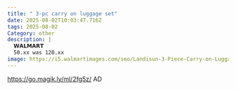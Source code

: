 ```yaml
---
title: " 3-pc carry on luggage set"
date: 2025-08-02T10:03:47.716Z
tags: 2025-08-02
Category: other
description: |
  𝗪𝗔𝗟𝗠𝗔𝗥𝗧 
  50.xx was 120.xx
image: https://i5.walmartimages.com/seo/Landisun-3-Piece-Carry-on-Luggage-Sets-Hardside-Suitcase-Set-with-Spinner-Wheels-Portable-Travel-Bag-and-Toiletry-Bag-Black_ee679f10-f689-42c8-86c3-97f4bcbe7d8d.f42575f8e035bb2363d8afeecebe39a9.jpeg?odnHeight=573&odnWidth=573&odnBg=FFFFFF
---
```

https://go.magik.ly/ml/2fg5z/
AD